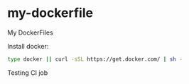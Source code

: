 # my-dockerfile
My DockerFiles

Install docker:
```bash
type docker || curl -sSL https://get.docker.com/ | sh -
```

Testing CI job
